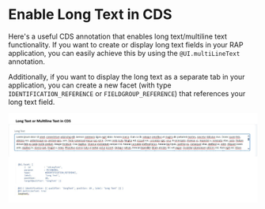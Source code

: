 # Enable Long Text in CDS
Here's a useful CDS annotation that enables long text/multiline text functionality. If you want to create or display long text fields in your RAP application, you can easily achieve this by using the `@UI.multiLineText` annotation.

Additionally, if you want to display the long text as a separate tab in your application, you can create a new facet (with type `IDENTIFICATION_REFERENCE` or `FIELDGROUP_REFERENCE`) that references your long text field.

![Long Text Example](../src/images/Enable_LongText_In_CDS.jpg)